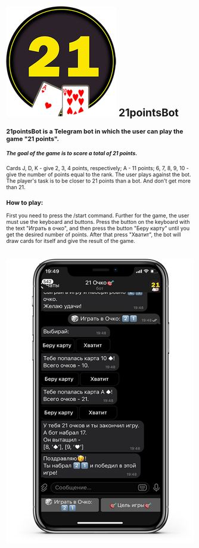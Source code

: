 
# ![](https://github.com/kseniia777/21pointsBot/blob/master/21logo.png) **21pointsBot**
### 21pointsBot is a Telegram bot in which the user can play the game "21 points".
##### **The goal of the game** is to score a total of 21 points.
Cards J, D, K - give 2, 3, 4 points, respectively;
A - 11 points;
6, 7, 8, 9, 10 - give the number of points equal to the rank.
The user plays against the bot.
The player's task is to be closer to 21 points than a bot. And don't get more than 21.
### How to play:
First you need to press the /start command. Further for the game, the user must use the keyboard and buttons. 
Press the button on the keyboard with the text "Играть в очко", and then press the button "Беру карту" until you get the desired number of points. 
After that press "Хватит", the bot will draw cards for itself and give the result of the game.
# ![](https://github.com/kseniia777/21pointsBot/blob/master/screen21.png) 
